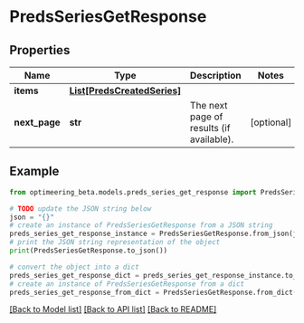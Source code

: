 # PredsSeriesGetResponse


## Properties

Name | Type | Description | Notes
------------ | ------------- | ------------- | -------------
**items** | [**List[PredsCreatedSeries]**](PredsCreatedSeries.md) |  | 
**next_page** | **str** | The next page of results (if available). | [optional] 

## Example

```python
from optimeering_beta.models.preds_series_get_response import PredsSeriesGetResponse

# TODO update the JSON string below
json = "{}"
# create an instance of PredsSeriesGetResponse from a JSON string
preds_series_get_response_instance = PredsSeriesGetResponse.from_json(json)
# print the JSON string representation of the object
print(PredsSeriesGetResponse.to_json())

# convert the object into a dict
preds_series_get_response_dict = preds_series_get_response_instance.to_dict()
# create an instance of PredsSeriesGetResponse from a dict
preds_series_get_response_from_dict = PredsSeriesGetResponse.from_dict(preds_series_get_response_dict)
```
[[Back to Model list]](../README.md#documentation-for-models) [[Back to API list]](../README.md#documentation-for-api-endpoints) [[Back to README]](../README.md)


